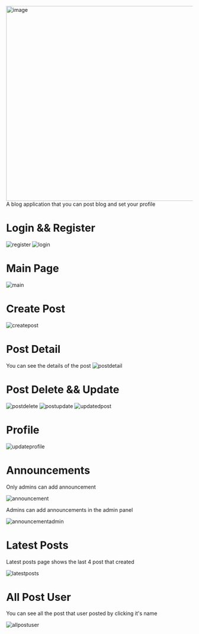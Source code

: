 <img width="526" alt="image" src="https://github.com/izofat/blogg/assets/139143704/a7d45e14-2361-408b-b89e-fdfbccfb3544">A blog application that you can post blog and set your profile

# Login && Register

 ![register](./media/readmeimg/register.png)
 ![login](./media/readmeimg/login.png)

# Main Page

![main](./media/readmeimg/main.png)

# Create Post

![createpost](./media/readmeimg/createpost.png)

# Post Detail
You can see the details of the post 
![postdetail](./media/readmeimg/postdetail.png)

# Post Delete && Update

![postdelete](./media/readmeimg/postdelete.png)
![postupdate](./media/readmeimg/postupdate.png)
![updatedpost](./media/readmeimg/updatedpost.png)

# Profile

![updateprofile](./media/readmeimg/updateprofile.png)

# Announcements
Only admins can add announcement 

![announcement](./media/readmeimg/announcement.png)

Admins can add announcements in the admin panel

![announcementadmin](./media/readmeimg/announcementadmin.png)

# Latest Posts

Latest posts page shows the last 4 post that created

![latestposts](./media/readmeimg/latestposts.png)

# All Post User

You can see all the post that user posted by clicking it's name 

![allpostuser](./media/readmeimg/latestposts.png)
